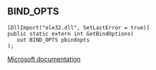 ## BIND_OPTS

```
[DllImport("ole32.dll", SetLastError = true)]
public static extern int GetBindOptions(
   out BIND_OPTS pbindopts
);
```

[Microsoft documentation](https://docs.microsoft.com/en-us/windows/win32/api/objidl/nf-objidl-icommonoptions-getbindopts)

